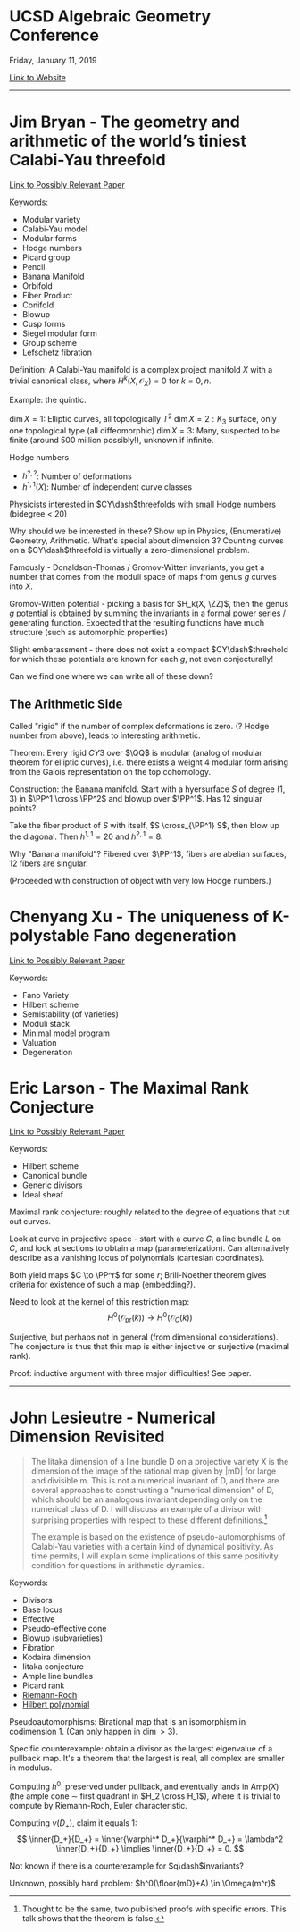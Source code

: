 # UCSD Algebraic Geometry Conference
Friday, January 11, 2019

[Link to Website](https://sites.google.com/site/complexalgebraicgeometry2019/)

---

# Jim Bryan - The geometry and arithmetic of the world’s tiniest Calabi-Yau threefold
[Link to Possibly Relevant Paper](https://arxiv.org/abs/1004.2997)

Keywords:
- Modular variety
- Calabi-Yau model
- Modular forms
- Hodge numbers
- Picard group
- Pencil
- Banana Manifold
- Orbifold
- Fiber Product
- Conifold
- Blowup
- Cusp forms
- Siegel modular form
- Group scheme
- Lefschetz fibration

Definition: A Calabi-Yau manifold is a complex project manifold $X$ with a trivial canonical class, where $H^k(X, \mathcal{O}_X) = 0$ for $k=0,n$.

Example: the quintic.

$\dim X = 1:$ Elliptic curves, all topologically $T^2$
$\dim X = 2: K_3$ surface, only one topological type (all diffeomorphic)
$\dim X = 3$: Many, suspected to be finite (around 500 million possibly!), unknown if infinite.

Hodge numbers
- $h^{?,?}$: Number of deformations
- $h^{1,1}(X)$: Number of independent curve classes

Physicists interested in $CY\dash$threefolds with small Hodge numbers (bidegree < 20)

Why should we be interested in these? Show up in Physics, (Enumerative) Geometry, Arithmetic. What's special about dimension 3? Counting curves on a $CY\dash$threefold is virtually a zero-dimensional problem.

Famously - Donaldson-Thomas / Gromov-Witten invariants, you get a number that comes from the moduli space of maps from genus $g$ curves into $X$.

Gromov-Witten potential - picking a basis for $H_k(X, \ZZ)$, then the genus $g$ potential is obtained by summing the invariants in a formal power series / generating function. Expected that the resulting functions have much structure (such as automorphic properties)

Slight embarassment - there does not exist a compact $CY\dash$threehold for which these potentials are known for each $g$, not even conjecturally!

Can we find one where we can write all of these down?

## The Arithmetic Side

Called "rigid" if the number of complex deformations is zero. (? Hodge number from above), leads to interesting arithmetic.

Theorem: Every rigid $CY3$ over $\QQ$ is modular (analog of modular theorem for elliptic curves), i.e. there exists a weight 4 modular form arising from the Galois representation on the top cohomology.

Construction: the Banana manifold. Start with a hyersurface $S$ of degree $(1,3)$ in $\PP^1 \cross \PP^2$ and blowup over $\PP^1$. Has 12 singular points?

Take the fiber product of $S$ with itself, $S \cross_{\PP^1} S$, then blow up the diagonal. Then $h^{1,1} = 20$ and $h^{2,1} = 8$.

Why "Banana manifold"? Fibered over $\PP^1$, fibers are abelian surfaces, 12 fibers are singular.

(Proceeded with construction of object with very low Hodge numbers.)


# Chenyang Xu - The uniqueness of K-polystable Fano degeneration
[Link to Possibly Relevant Paper](https://arxiv.org/abs/1812.03538)

Keywords:
- Fano Variety
- Hilbert scheme
- Semistability (of varieties)
- Moduli stack
- Minimal model program
- Valuation
- Degeneration

# Eric Larson - The Maximal Rank Conjecture
[Link to Possibly Relevant Paper](https://arxiv.org/abs/1711.04906)

Keywords:
- Hilbert scheme
- Canonical bundle
- Generic divisors
- Ideal sheaf

Maximal rank conjecture: roughly related to the degree of equations that cut out curves.

Look at curve in projective space - start with a curve $C$, a line bundle $L$ on $C$, and look at sections to obtain a map (parameterization). Can alternatively describe as a vanishing locus of polynomials (cartesian coordinates).

Both yield maps $C \to \PP^r$ for some $r$; Brill-Noether theorem gives criteria for existence of such a map (embedding?).

Need to look at the kernel of this restriction map:
$$ 
H ^ { 0 } \left( \mathcal { O } _ { \mathrm { pr } } ( k ) \right) \rightarrow H ^ { 0 } \left( \mathcal { O } _ { C } ( k ) \right) 
$$

Surjective, but perhaps not in general (from dimensional considerations). The conjecture is thus that this map is either injective or surjective (maximal rank).

Proof: inductive argument with three major difficulties! See paper.

---

# John Lesieutre - Numerical Dimension Revisited

> The Iitaka dimension of a line bundle D on a projective variety X is the dimension of the image of the rational map given by |mD| for large and divisible m. This is not a numerical invariant of D, and there are several approaches to constructing a "numerical dimension" of D, which should be an analogous invariant depending only on the numerical class of D.  I will discuss an example of a divisor with surprising properties with respect to these different definitions.[^1]
>
> The example is based on the existence of pseudo-automorphisms of Calabi-Yau varieties with a certain kind of dynamical positivity.  As time permits, I will explain some implications of this same positivity condition for questions in arithmetic dynamics.

[^1]: Thought to be the same, two published proofs with specific errors. This talk shows that the theorem is false.

Keywords:
- Divisors
- Base locus
- Effective
- Pseudo-effective cone
- Blowup (subvarieties)
- Fibration
- Kodaira dimension
- Iitaka conjecture
- Ample line bundles
- Picard rank
- [Riemann-Roch](http://www.math.uchicago.edu/~may/VIGRE/VIGRE2009/REUPapers/Talovikova.pdf)
- [Hilbert polynomial](https://en.wikipedia.org/wiki/Hilbert_series_and_Hilbert_polynomial)


Pseudoautomorphisms: Birational map that is an isomorphism in codimension 1. (Can only happen in $\dim > 3$).

Specific counterexample: obtain a divisor as the largest eigenvalue of a pullback map. It's a theorem that the largest is real, all complex are smaller in modulus.

Computing $h^0$: preserved under pullback, and eventually lands in $\mathrm{Amp}(X)$ (the ample cone $\sim$ first quadrant in $H_2 \cross H_1$), where it is trivial to compute by Riemann-Roch, Euler characteristic.

Computing $\nu(D_+)$, claim it equals 1: 
$$
\inner{D_+}{D_+} = \inner{\varphi^* D_+}{\varphi^* D_+} = \lambda^2 \inner{D_+}{D_+} \implies \inner{D_+}{D_+} = 0.
$$

Not known if there is a counterexample for $q\dash$invariants?

Unknown, possibly hard problem: $h^0(\floor{mD}+A) \in \Omega(m^r)$